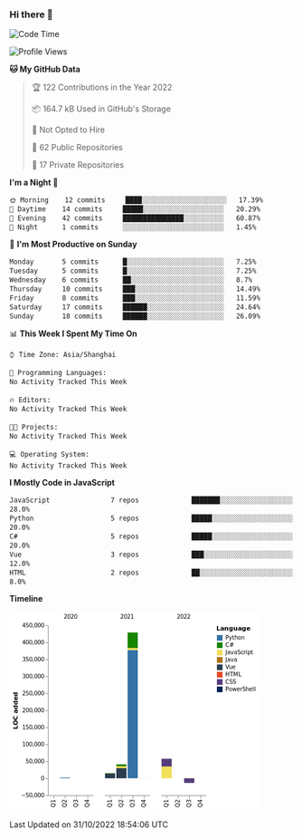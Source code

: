 ### Hi there 👋
<!--START_SECTION:waka-->
![Code Time](http://img.shields.io/badge/Code%20Time-234%20hrs%2036%20mins-blue)

![Profile Views](http://img.shields.io/badge/Profile%20Views-0-blue)

**🐱 My GitHub Data** 

> 🏆 122 Contributions in the Year 2022
 > 
> 📦 164.7 kB Used in GitHub's Storage 
 > 
> 🚫 Not Opted to Hire
 > 
> 📜 62 Public Repositories 
 > 
> 🔑 17 Private Repositories  
 > 
**I'm a Night 🦉** 

```text
🌞 Morning    12 commits     ████░░░░░░░░░░░░░░░░░░░░░   17.39% 
🌆 Daytime    14 commits     █████░░░░░░░░░░░░░░░░░░░░   20.29% 
🌃 Evening    42 commits     ███████████████░░░░░░░░░░   60.87% 
🌙 Night      1 commits      ░░░░░░░░░░░░░░░░░░░░░░░░░   1.45%

```
📅 **I'm Most Productive on Sunday** 

```text
Monday       5 commits      █░░░░░░░░░░░░░░░░░░░░░░░░   7.25% 
Tuesday      5 commits      █░░░░░░░░░░░░░░░░░░░░░░░░   7.25% 
Wednesday    6 commits      ██░░░░░░░░░░░░░░░░░░░░░░░   8.7% 
Thursday     10 commits     ███░░░░░░░░░░░░░░░░░░░░░░   14.49% 
Friday       8 commits      ███░░░░░░░░░░░░░░░░░░░░░░   11.59% 
Saturday     17 commits     ██████░░░░░░░░░░░░░░░░░░░   24.64% 
Sunday       18 commits     ██████░░░░░░░░░░░░░░░░░░░   26.09%

```


📊 **This Week I Spent My Time On** 

```text
⌚︎ Time Zone: Asia/Shanghai

💬 Programming Languages: 
No Activity Tracked This Week

🔥 Editors: 
No Activity Tracked This Week

🐱‍💻 Projects: 
No Activity Tracked This Week

💻 Operating System: 
No Activity Tracked This Week

```

**I Mostly Code in JavaScript** 

```text
JavaScript               7 repos             ███████░░░░░░░░░░░░░░░░░░   28.0% 
Python                   5 repos             █████░░░░░░░░░░░░░░░░░░░░   20.0% 
C#                       5 repos             █████░░░░░░░░░░░░░░░░░░░░   20.0% 
Vue                      3 repos             ███░░░░░░░░░░░░░░░░░░░░░░   12.0% 
HTML                     2 repos             ██░░░░░░░░░░░░░░░░░░░░░░░   8.0%

```


**Timeline**

![Chart not found](https://raw.githubusercontent.com/cesaryuan/cesaryuan/main/charts/bar_graph.png) 


 Last Updated on 31/10/2022 18:54:06 UTC
<!--END_SECTION:waka-->

<!--
**cesaryuan/Cesaryuan** is a ✨ _special_ ✨ repository because its `README.md` (this file) appears on your GitHub profile.

Here are some ideas to get you started:

- 🔭 I’m currently working on ...
- 🌱 I’m currently learning ...
- 👯 I’m looking to collaborate on ...
- 🤔 I’m looking for help with ...
- 💬 Ask me about ...
- 📫 How to reach me: ...
- 😄 Pronouns: ...
- ⚡ Fun fact: ...
-->
